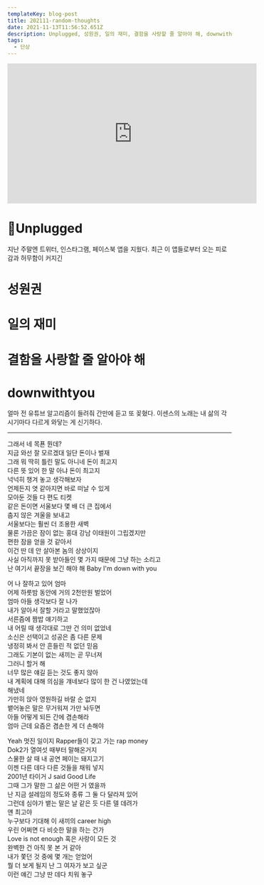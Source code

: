 ```yaml
---
templateKey: blog-post
title: 202111-random-thoughts
date: 2021-11-13T11:56:52.651Z
description: Unplugged, 성원권, 일의 재미, 결함을 사랑할 줄 알아야 해, downwithyou
tags:
  - 단상
---
```

<iframe width="560" height="315" src="https://www.youtube.com/embed/eJzXph-LO5k" title="YouTube video player" frameborder="0" allow="accelerometer; autoplay; clipboard-write; encrypted-media; gyroscope; picture-in-picture" allowfullscreen></iframe>

# Unplugged

지난 주말엔 트위터, 인스타그램, 페이스북 앱을 지웠다. 최근 이 앱들로부터 오는 피로감과 허무함이 커지긴 

# 성원권



# 일의 재미



# 결함을 사랑할 줄 알아야 해



# downwithtyou

얼마 전 유튜브 알고리즘이 들려줘 간만에 듣고 또 꽂혔다. 이센스의 노래는 내 삶의 각 시기마다 다르게 와닿는 게 신기하다.

---

그래서 네 목푠 뭔데? <br/>
지금 와선 잘 모르겠대 일단 돈이나 벌재 <br/>
그래 뭐 딱히 틀린 말도 아니네 돈이 최고지 <br/>
다른 뜻 있어 한 말 아냐 돈이 최고지 <br/>
넉넉히 챙겨 놓고 생각해보자 <br/>
언제든지 엿 같아지면 바로 떠날 수 있게 <br/>
모아둔 것들 다 편도 티켓 <br/>
같은 돈이면 서울보다 몇 배 더 큰 집에서 <br/>
춥지 않은 겨울을 보내고 <br/>
서울보다는 훨씬 더 조용한 새벽 <br/>
물론 가끔은 잠이 없는 홍대 강남 이태원이 그립겠지만 <br/>
편한 잠을 얻을 것 같아서 <br/>
이건 딴 데 안 살아본 놈의 상상이지 <br/>
사실 아직까지 못 받아들인 몇 가지 때문에 그냥 하는 소리고 <br/>
난 여기서 끝장을 보긴 해야 해 Baby I'm down with you <br/>

어 나 잘하고 있어 엄마 <br/>
어제 하룻밤 동안에 거의 2천만원 벌었어 <br/>
엄마 아들 생각보다 잘 나가 <br/>
내가 알아서 잘할 거라고 말했었잖아 <br/>
서른즘에 짬밥 얘기하고 <br/>
내 어릴 때 생각대로 그딴 건 의미 없었네 <br/>
소신은 선택이고 성공은 좀 다른 문제 <br/>
냉정히 봐서 안 흔들린 적 없던 믿음 <br/>
그래도 기본이 없는 새끼는 곧 무너져 <br/>
그러니 할거 해 <br/>
너무 많은 얘길 듣는 것도 좋지 않아 <br/>
내 계획에 대해 의심을 걔네보다 많이 한 건 나였었는데 <br/>
해냈네 <br/>
가만히 앉아 영원하길 바랄 순 없지 <br/>
뱉어놓은 말은 무거워져 가만 놔두면 <br/>
아들 어떻게 되든 간에 겸손해라 <br/>
엄마 근데 요즘은 겸손한 게 더 손해야 <br/>

Yeah 멋진 일이지 Rapper들이 갖고 가는 rap money <br/>
Dok2가 열여섯 때부터 말해온거지 <br/>
스물한 살 때 내 공연 페이는 돼지고기 <br/>
이젠 다른 데다 다른 것들을 채워 넣지 <br/>
2001년 타이거 J said Good Life <br/>
그때 그가 말한 그 삶은 어떤 거 였을까 <br/>
난 지금 설레임의 정도와 종류 그 둘 다 달라져 있어 <br/>
그런데 심야가 뱉는 말은 날 같은 듯 다른 델 데려가 <br/>
얜 최고야 <br/>
누구보다 기대해 이 새끼의 career high <br/>
우린 어쩌면 다 비슷한 말을 하는 건가 <br/>
Love is not enough 혹은 사랑이 모든 것 <br/>
완벽한 건 아직 못 본 거 같아 <br/>
내가 쫓던 것 중에 몇 개는 얻었어 <br/>
뭘 더 보게 될지 난 그 여자가 보고 싶군 <br/>
이런 얘긴 그냥 딴 데다 치워 놓구